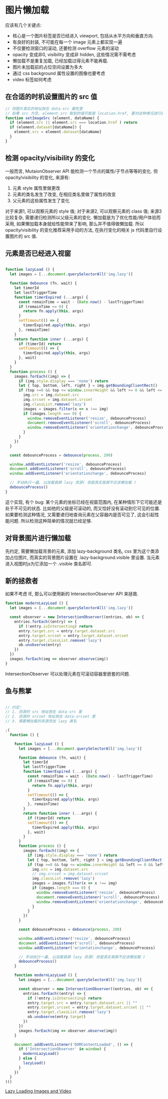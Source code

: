 # 图片懒加载

应该有几个关键点:
- 核心是一个图片标签是否已经进入 viewport, 包括从水平方向和垂直方向.
- 有良好的封装, 不可能在每一个 image 元素上都实现一遍
- 不仅要检测窗口的滚动, 还要检测 overflow 元素的滚动
- opacity 变成非0, visibility 变成非 hidden, 这些情况需不需考虑
- 懒加载不是重复加载, 已经加载过得元素不能再载.
- 图片未加载前的占位空间设置为多大
- 通过 css background 属性设置的图像也要考虑
- video 标签如何考虑

## 在合适的时机设置图片的 src 值

```js
// 将图片真实的地址放在 data-src 属性里
// 如果 src 为空, element.src 取到的值可能是 location.href, 要对这种情况进行排除
function setImageSrc (element, dataName) {
  if (element.src || element.src === location.href ) return
  if (element.dataset[dataName]) {
    element.src = element.dataset[dataName]
  }
}
```

## 检测 opacity/visibility 的变化

一般而言, MutaionObserver API 能检测一个节点的属性/子节点等等的变化. 但 opacity/visibility 的变化, 来源有:

1. 元素 style 属性里做更改
2. 元素的类名发生了改变, 在相应类名里做了属性的改变
3. 父元素的这些属性发生了变化

对于来源1, 可以观察元素的 style 值; 对于来源2, 可以观察元素的 class 值; 来源3比较复杂, 需要递归检测所以父级元素的变化. 懒加载是为了优化性能/用户体验而采用, 如果懒加载本身就给性能带来了影响, 那么并不值得做懒加载. 所以 opacity/visibility 的变化推荐采用手动的方法, 在执行变化的相关 js 代码里自行设置图片的 src 值.

## 元素是否已经进入视窗

```js

function lazyLoad () {
  let images = [...document.querySelectorAll('img.lazy')]

  function debounce (fn, wait) {
    let timerId
    let lastTriggerTime
    function timerExpired (...args) {
      const remainTime = wait - (Date.now() - lastTriggerTime)
      if (remainTime <= 0) {
        return fn.apply(this, args)
      }
      setTimeout(() => {
        timerExpired.apply(this, args)
      }, remainTime)
    }
    return function inner (...args) {
      if (timerId) return
      setTimeout(() => {
        timerExpired.apply(this, args)
      }, wait)
    }
  }
  function process () {
    images.forEach((img) => {
      if (img.style.display === 'none') return
      let { top, bottom, left, right } = img.getBoundingClientRect()
      if (top >=0 && top <= window.innerHeight && left >= 0 && left <= window.innerWidth) {
        img.src = img.dataset.src
        img.srcset = img.dataset.srcset
        img.classList.remove('lazy')
        images = images.filter(x => x !== img)
        if (images.length === 0) {
          window.removeEventListener('resize', debounceProcess)
          document.removeEventListener('scroll', debounceProcess)
          window.removeEventListener('orientationchange', debounceProcess)
        }
      }
    })
  }

  const debounceProcess = debounce(process, 200)

  window.addEventListener('resize', debounceProcess)
  document.addEventListener('scroll', debounceProcess)
  window.addEventListener('orientationchange', debounceProcess)

  // 手动执行一遍, 以加载首屏 lazy 资源( 但是其实首屏不应该懒加载 )
  debounceProcess()
}
```

这个实现, 有个 bug: 某个元素的坐标已经在视窗范围内, 在某种情形下它可能还是处于不可见的状态. 比如他的父级是可滚动的, 而又恰好没有滚动到它可见的位置. 如果要检测这种情况, 又需要递归地查询元素在父容器内是否可见了, 这会引起性能问题. 所以检测这种简单的情况就已经足够.

## 对背景图片进行懒加载

先约定, 需要懒加载背景的元素, 添加 lazy-background 类名, css 里为这个类添加占位图片, 而真实的背景图片设置在 .lazy-background.visible 里设置. 当元素进入视图时js为它添加一个 .visible 类名即可.

## 新的拯救者

如果不考虑 IE, 那么可以使用新的 IntersectionObserver API 来拯救.

```js
function modernLazyLoad () {
  let images = [...document.querySelectorAll('img.lazy')]

  const observer = new IntersectionObserver((entries, ob) => {
    entries.forEach((entry) => {
      if (!entry.isIntersecting) return
      entry.target.src = entry.target.dataset.src
      entry.target.srcset = entry.target.dataset.srcset
      entry.target.classList.remove('lazy')
      ob.unobserve(entry)
    })
  })
  images.forEach(img => observer.observe(img))
}
```

IntersectionObserver 可以处理元素在可滚动容器里嵌套的问题.


## 鱼与熊掌

```js

// 约定:
// 1. 资源的 src 地址放在 data-src 里
// 2. 资源的 srcset 地址放在 data-srcset 里
// 3. 需要懒加载的资源添加 lazy 类名

;(
  function () {

    function lazyLoad () {
      let images = [...document.querySelectorAll('img.lazy')]

      function debounce (fn, wait) {
        let timerId
        let lastTriggerTime
        function timerExpired (...args) {
          const remainTime = wait - (Date.now() - lastTriggerTime)
          if (remainTime <= 0) {
            return fn.apply(this, args)
          }
          setTimeout(() => {
            timerExpired.apply(this, args)
          }, remainTime)
        }
        return function inner (...args) {
          if (timerId) return
          setTimeout(() => {
            timerExpired.apply(this, args)
          }, wait)
        }
      }
      function process () {
        images.forEach((img) => {
          if (img.style.display === 'none') return
          let { top, bottom, left, right } = img.getBoundingClientRect()
          if (top >=0 && top <= window.innerHeight && left >= 0 && left <= window.innerWidth) {
            img.src = img.dataset.src
            // img.srcset = img.dataset.srcset
            img.classList.remove('lazy')
            images = images.filter(x => x !== img)
            if (images.length === 0) {
              window.removeEventListener('resize', debounceProcess)
              document.removeEventListener('scroll', debounceProcess)
              window.removeEventListener('orientationchange', debounceProcess)
            }
          }
        })
      }

      const debounceProcess = debounce(process, 200)

      window.addEventListener('resize', debounceProcess)
      document.addEventListener('scroll', debounceProcess)
      window.addEventListener('orientationchange', debounceProcess)

      // 手动执行一遍, 以加载首屏 lazy 资源( 但是其实首屏不应该懒加载 )
      debounceProcess()
    }

    function modernLazyLoad () {
      let images = [...document.querySelectorAll('img.lazy')]

      const observer = new IntersectionObserver((entries, ob) => {
        entries.forEach((entry) => {
          if (!entry.isIntersecting) return
          entry.target.src = entry.target.dataset.src || ""
          entry.target.srcset = entry.target.dataset.srcset || ""
          entry.target.classList.remove('lazy')
          ob.unobserve(entry.target)
        })
      })
      images.forEach(img => observer.observe(img))
    }

    document.addEventListener('DOMContentLoaded', () => {
      if ('IntersectionObserver' in window) {
        modernLazyLoad()
      } else {
        lazyLoad()
      }
    })
  }
)()
```

[Lazy Loading Images and Video](https://developers.google.com/web/fundamentals/performance/lazy-loading-guidance/images-and-video/)
